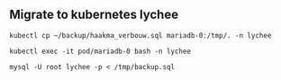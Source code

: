 

## Migrate to kubernetes lychee
`kubectl cp ~/backup/haakma_verbouw.sql mariadb-0:/tmp/. -n lychee`

`kubectl exec -it pod/mariadb-0 bash -n lychee`

`mysql -U root lychee -p < /tmp/backup.sql`